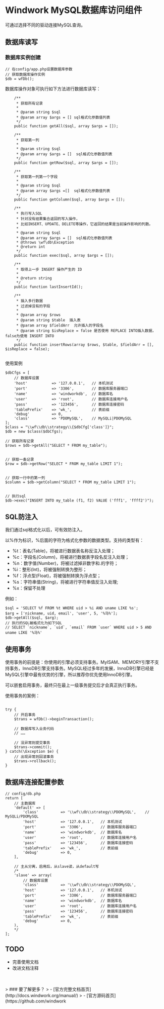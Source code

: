 Windwork MySQL数据库访问组件
====================================
可通过选择不同的驱动连接MySQL查询。

## 数据库读写

### 数据库实例创建
```
// 在config/app.php设置数据库参数
// 获取数据库操作实例
$db = wfDb();
```

数据库操作对象可执行如下方法进行数据库读写：

```    
    /**
     * 获取所有记录
     * 
     * @param string $sql
     * @param array $args = [] sql格式化参数值列表
     */
    public function getAll($sql, array $args = []);
    
    /**
     * 获取第一列
     * 
     * @param string $sql
     * @param array $args = []  sql格式化参数值列表
     */
    public function getRow($sql, array $args = []);
            
    /**
     * 获取第一列第一个字段
     * 
     * @param string $sql
     * @param array $args =[]  sql格式化参数值列表
     */
    public function getColumn($sql, array $args = []);

    /**
     * 执行写入SQL
     * 针对没有结果集合返回的写入操作，
     * 比如INSERT、UPDATE、DELETE等操作，它返回的结果是当前操作影响的列数。
     * 
     * @param string $sql
     * @param array $args = []  sql格式化参数值列表
     * @throws \wf\db\Exception
     * @return int
     */
    public function exec($sql, array $args = []);
    
    /**
     * 取得上一步 INSERT 操作产生的 ID
     *
     * @return string 
     */
    public function lastInsertId();
    
    /**
     * 插入多行数据
     * 过滤掉没有的字段
     *
     * @param array $rows
     * @param string $table  插入表
     * @param array $fieldArr  允许插入的字段名
     * @param string $isReplace = false 是否使用 REPLACE INTO插入数据，false为使用 INSERT INTO
     */
    public function insertRows(array $rows, $table, $fieldArr = [], $isReplace = false);
    
```

使用案例
```
$dbCfgs = [
    // 数据库设置
    'host'           => '127.0.0.1',   // 本机测试
    'port'           => '3306',        // 数据库服务器端口
    'name'           => 'windworkdb',  // 数据库名
    'user'           => 'root',        // 数据库连接用户名
    'pass'           => '123456',      // 数据库连接密码
    'tablePrefix'    => 'wk_',         // 表前缀
    'debug'          => 0,
    'class'          => 'PDOMySQL',    // MySQLi|PDOMySQL
];
$class = "\\wf\\db\\strategy\\{$dbCfg['class']}";
$db = new $class($dbCfgs);

// 获取所有记录
$rows = $db->getAll("SELECT * FROM my_table");


// 获取一条记录
$row = $db->getRow("SELECT * FROM my_table LIMIT 1");


// 获取一行中的第一列
$column = $db->getColumn("SELECT * FROM my_table LIMIT 1");


// 执行sql
$db->exec("INSERT INTO my_table (f1, f2) VALUE ('fff1', 'ffff2')");
```

## SQL防注入
我们通过sql格式化以后，可有效防注入。

以%作为标识，%后面的字符为格式化参数的数据类型。支持的类型有：
- %t：表名(Table)，将被进行数据表名称反注入处理； 
- %c：字段名(Column)，将被进行数据表字段名反注入处理；  
- %n：数字值(Number)，将被过滤掉非数字和.的字符；
- %i：整形(Int)，将被强制转换为整形；
- %f：浮点型(Float)，将被强制转换为浮点型； 
- %s：字符串值(String)，将被进行字符串值反注入处理; 
- %x：保留不处理

例如：
```
$sql = 'SELECT %f FROM %t WHERE uid > %i AND uname LIKE %s';
$arg = ['nickname, uid, email', 'user', 5, '%马%'];
$db->getAll($sql, $arg); 
// 执行的SQL被格式化为如下SQL
// SELECT `nickname`, `uid`, `email` FROM `user` WHERE uid > 5 AND uname LIKE '%马%'
```

## 使用事务
使用事务的前提是：你使用的引擎必须支持事务。MyISAM、MEMORY引擎不支持事务，InnoDB引擎支持事务。MySQL经过多年的发展，InnoDB引擎已经是MySQL引擎中最有优势的引擎，所以推荐你优先使用InnoDB引擎。

可以嵌套启用事务，最终只在最上一级事务提交后才会真正执行事务。

使用事务的案例：

```

try {
    // 开启事务
    $trans = wfDb()->beginTransaction();

    // 数据库写入业务代码
    // ……

    // 没异常则提交事务
    $trans->commit();
} catch(\Exception $e) {
    // 出现异常则回滚事务
    $trans->rollback();
}

```
<a name="config"></a>
## 数据库连接配置参数

```
// config/db.php
return [
    // 主数据库
    'default' => [
        'class'          => '\\wf\\db\\strategy\\PDOMySQL',    // MySQLi/PDOMySQL
        'host'           => '127.0.0.1',   // 本机测试
        'port'           => '3306',        // 数据库服务器端口
        'name'           => 'windworkdb',  // 数据库名
        'user'           => 'root',        // 数据库连接用户名
        'pass'           => '123456',      // 数据库连接密码
        'tablePrefix'    => 'wk_',         // 表前缀
        'debug'          => 0,
    ],
    
    // 主从分离，启用后，从slave读，从default写
    /*
    'slave' => array(
        // 数据库设置
        'class'          => '\\wf\\db\\strategy\\PDOMySQL',
        'host'           => '127.0.0.1',   // 本机测试
        'port'           => '3306',        // 数据库服务器端口
        'name'           => 'windworkdb',  // 数据库名
        'user'           => 'root',        // 数据库连接用户名
        'pass'           => '123456',      // 数据库连接密码
        'tablePrefix'    => 'wk_',         // 表前缀
        'debug'          => 0,
    ),
    */
];
```

## TODO
- 完善使用文档
- 改进文档注释


<br />
<br />
> ### 要了解更多？
> - [官方完整文档首页](http://docs.windwork.org/manual/)
> - [官方源码首页](https://github.com/windwork
